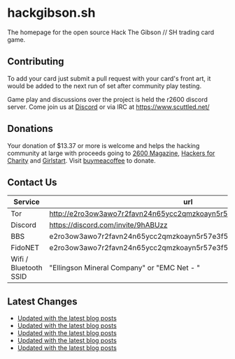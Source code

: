 # hackgibson.sh
The homepage for the open source Hack The Gibson // SH trading card game.


## Contributing

To add your card just submit a pull request with your card's front art, it would be added to the next run of set after community play testing.

Game play and discussions over the project is held the r2600 discord server. Come join us at [Discord](https://discord.com/invite/9hABUzz) or via IRC at https://www.scuttled.net/


## Donations

Your donation of $13.37 or more is welcome and helps the hacking community at large with proceeds going to [2600 Magazine](https://2600.com/), [Hackers for Charity](https://hackersforcharity.org) and [Girlstart](https://girlstart.org).  Visit [buymeacoffee](https://www.buymeacoffee.com/hackgibson.sh) to donate.


## Contact Us

Service | url
-|-
Tor | http://e2ro3ow3awo7r2favn24n65ycc2qmzkoayn5r57e3f56nvjwdcgg32ad.onion
Discord | https://discord.com/invite/9hABUzz
BBS | e2ro3ow3awo7r2favn24n65ycc2qmzkoayn5r57e3f56nvjwdcgg32ad.onion:23
FidoNET | e2ro3ow3awo7r2favn24n65ycc2qmzkoayn5r57e3f56nvjwdcgg32ad.onion:24554
Wifi / Bluetooth SSID | "Ellingson Mineral Company" or "EMC Net - <fidonet address>"

## Latest Changes
<!-- BLOG-POST-LIST:START -->
- [Updated with the latest blog posts](https://github.com/DFW2600/hackgibson.sh/commit/f304d84f7f972c3491603b6916e9c31f238a9b23)
- [Updated with the latest blog posts](https://github.com/DFW2600/hackgibson.sh/commit/b93b9eaea83dbd5abd25ac87ff574f4bedb1e9a4)
- [Updated with the latest blog posts](https://github.com/DFW2600/hackgibson.sh/commit/8a3edaf71304a96f086b17b0a3ee342c890d6a77)
- [Updated with the latest blog posts](https://github.com/DFW2600/hackgibson.sh/commit/6e2285505ebf2d3303b190b049f6c99c8ab90534)
- [Updated with the latest blog posts](https://github.com/DFW2600/hackgibson.sh/commit/fb7c9adedbc1bd16a67b72eb6e05be5130e6e6b4)
<!-- BLOG-POST-LIST:END -->
